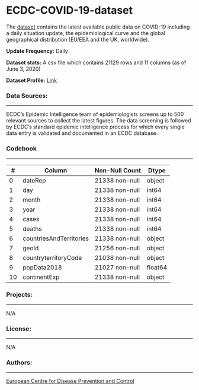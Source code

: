 # ECDC-COVID-19-dataset
The [dataset](https://data.europa.eu/euodp/en/data/dataset/covid-19-coronavirus-data) contains the latest available public data on COVID-19 including a daily situation update, the epidemiological curve and the global geographical distribution (EU/EEA and the UK, worldwide).

**Update Frequency:** Daily

**Dataset stats:** A csv file which contains 21129 rows and 11 columns (as of June 3, 2020)

**Dataset Profile:** [Link](../webpages/ECDC-COVID-19.html)

### Data Sources:
--------
 ECDC’s Epidemic Intelligence team of epidemiologists screens up to 500 relevant sources to collect the latest figures. The data screening is followed by ECDC’s standard epidemic intelligence process for which every single data entry is validated and documented in an ECDC database.

### Codebook
--------------
| # |  Column                 |  Non-Null Count | Dtype  
|---|------                   |--------------   |-----  
| 0 |  dateRep                |  21338 non-null | object 
| 1 |  day                    |  21338 non-null | int64  
| 2 |  month                  |  21338 non-null | int64  
| 3 |  year                   |  21338 non-null | int64  
| 4 |  cases                  |  21338 non-null | int64  
| 5 | deaths                  | 21338 non-null  | int64  
| 6 |  countriesAndTerritories|  21338 non-null | object 
| 7 |  geoId                  |  21256 non-null | object 
| 8 |  countryterritoryCode   |  21038 non-null | object 
| 9 |  popData2018            |  21027 non-null | float64
| 10 | continentExp           | 21338 non-null  | object 

### Projects:
-------------
N/A

### License:
-------------
N/A

### Authors:
-------------
[European Centre for Disease Prevention and Control](https://data.europa.eu/euodp/en/data/publisher/ecdc)